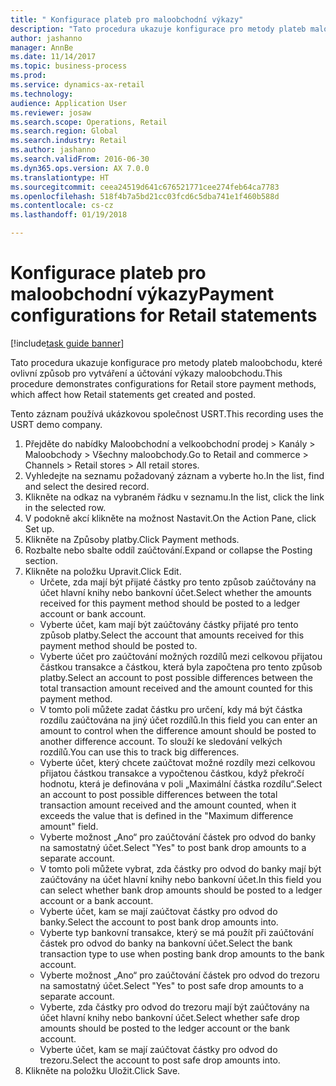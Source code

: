 ```yaml
--- 
title: " Konfigurace plateb pro maloobchodní výkazy"
description: "Tato procedura ukazuje konfigurace pro metody plateb maloobchodu, které ovlivní způsob pro vytváření a účtování výkazy maloobchodu."
author: jashanno
manager: AnnBe
ms.date: 11/14/2017
ms.topic: business-process
ms.prod: 
ms.service: dynamics-ax-retail
ms.technology: 
audience: Application User
ms.reviewer: josaw
ms.search.scope: Operations, Retail
ms.search.region: Global
ms.search.industry: Retail
ms.author: jashanno
ms.search.validFrom: 2016-06-30
ms.dyn365.ops.version: AX 7.0.0
ms.translationtype: HT
ms.sourcegitcommit: ceea24519d641c676521771cee274feb64ca7783
ms.openlocfilehash: 518f4b7a5bd21cc03fcd6c5dba741e1f460b588d
ms.contentlocale: cs-cz
ms.lasthandoff: 01/19/2018

---
```

# <a name="payment-configurations-for-retail-statements"></a><span data-ttu-id="0cdb3-103"> Konfigurace plateb pro maloobchodní výkazy</span><span class="sxs-lookup"><span data-stu-id="0cdb3-103">Payment configurations for Retail statements</span></span>

[!include[task guide banner](../includes/task-guide-banner.md)]

<span data-ttu-id="0cdb3-104">Tato procedura ukazuje konfigurace pro metody plateb maloobchodu, které ovlivní způsob pro vytváření a účtování výkazy maloobchodu.</span><span class="sxs-lookup"><span data-stu-id="0cdb3-104">This procedure demonstrates configurations for Retail store payment methods, which affect how Retail statements get created and posted.</span></span>

<span data-ttu-id="0cdb3-105">Tento záznam používá ukázkovou společnost USRT.</span><span class="sxs-lookup"><span data-stu-id="0cdb3-105">This recording uses the USRT demo company.</span></span>

1. <span data-ttu-id="0cdb3-106">Přejděte do nabídky Maloobchodní a velkoobchodní prodej > Kanály > Maloobchody > Všechny maloobchody.</span><span class="sxs-lookup"><span data-stu-id="0cdb3-106">Go to Retail and commerce > Channels > Retail stores > All retail stores.</span></span>
2. <span data-ttu-id="0cdb3-107">Vyhledejte na seznamu požadovaný záznam a vyberte ho.</span><span class="sxs-lookup"><span data-stu-id="0cdb3-107">In the list, find and select the desired record.</span></span>
3. <span data-ttu-id="0cdb3-108">Klikněte na odkaz na vybraném řádku v seznamu.</span><span class="sxs-lookup"><span data-stu-id="0cdb3-108">In the list, click the link in the selected row.</span></span>
4. <span data-ttu-id="0cdb3-109">V podokně akcí klikněte na možnost Nastavit.</span><span class="sxs-lookup"><span data-stu-id="0cdb3-109">On the Action Pane, click Set up.</span></span>
5. <span data-ttu-id="0cdb3-110">Klikněte na Způsoby platby.</span><span class="sxs-lookup"><span data-stu-id="0cdb3-110">Click Payment methods.</span></span>
6. <span data-ttu-id="0cdb3-111">Rozbalte nebo sbalte oddíl zaúčtování.</span><span class="sxs-lookup"><span data-stu-id="0cdb3-111">Expand or collapse the Posting section.</span></span>
7. <span data-ttu-id="0cdb3-112">Klikněte na položku Upravit.</span><span class="sxs-lookup"><span data-stu-id="0cdb3-112">Click Edit.</span></span>
    * <span data-ttu-id="0cdb3-113">Určete, zda mají být přijaté částky pro tento způsob zaúčtovány na účet hlavní knihy nebo bankovní účet.</span><span class="sxs-lookup"><span data-stu-id="0cdb3-113">Select whether the amounts received for this payment method should be posted to a ledger account or bank account.</span></span>  
    * <span data-ttu-id="0cdb3-114">Vyberte účet, kam mají být zaúčtovány částky přijaté pro tento způsob platby.</span><span class="sxs-lookup"><span data-stu-id="0cdb3-114">Select the account that amounts received for this payment method should be posted to.</span></span>  
    * <span data-ttu-id="0cdb3-115">Vyberte účet pro zaúčtování možných rozdílů mezi celkovou přijatou částkou transakce a částkou, která byla započtena pro tento způsob platby.</span><span class="sxs-lookup"><span data-stu-id="0cdb3-115">Select an account to post possible differences between the total transaction amount received and the amount counted for this payment method.</span></span>  
    * <span data-ttu-id="0cdb3-116">V tomto poli můžete zadat částku pro určení, kdy má být částka rozdílu zaúčtována na jiný účet rozdílů.</span><span class="sxs-lookup"><span data-stu-id="0cdb3-116">In this field you can enter an amount to control when the difference amount should be posted to another difference account.</span></span> <span data-ttu-id="0cdb3-117">To slouží ke sledování velkých rozdílů.</span><span class="sxs-lookup"><span data-stu-id="0cdb3-117">You can use this to track big differences.</span></span>  
    * <span data-ttu-id="0cdb3-118">Vyberte účet, který chcete zaúčtovat možné rozdíly mezi celkovou přijatou částkou transakce a vypočtenou částkou, když překročí hodnotu, která je definována v poli „Maximální částka rozdílu“.</span><span class="sxs-lookup"><span data-stu-id="0cdb3-118">Select an account to post possible differences between the total transaction amount received and the amount counted, when it exceeds the value that is defined in the "Maximum difference amount" field.</span></span>  
    * <span data-ttu-id="0cdb3-119">Vyberte možnost „Ano“ pro zaúčtování částek pro odvod do banky na samostatný účet.</span><span class="sxs-lookup"><span data-stu-id="0cdb3-119">Select "Yes" to post bank drop amounts to a separate account.</span></span>  
    * <span data-ttu-id="0cdb3-120">V tomto poli můžete vybrat, zda částky pro odvod do banky mají být zaúčtovány na účet hlavní knihy nebo bankovní účet.</span><span class="sxs-lookup"><span data-stu-id="0cdb3-120">In this field you can select whether bank drop amounts should be posted to a ledger account or a bank account.</span></span>  
    * <span data-ttu-id="0cdb3-121">Vyberte účet, kam se mají zaúčtovat částky pro odvod do banky.</span><span class="sxs-lookup"><span data-stu-id="0cdb3-121">Select the account to post bank drop amounts into.</span></span>  
    * <span data-ttu-id="0cdb3-122">Vyberte typ bankovní transakce, který se má použít při zaúčtování částek pro odvod do banky na bankovní účet.</span><span class="sxs-lookup"><span data-stu-id="0cdb3-122">Select the bank transaction type to use when posting bank drop amounts to the bank account.</span></span>  
    * <span data-ttu-id="0cdb3-123">Vyberte možnost „Ano“ pro zaúčtování částek pro odvod do trezoru na samostatný účet.</span><span class="sxs-lookup"><span data-stu-id="0cdb3-123">Select "Yes" to post safe drop amounts to a separate account.</span></span>  
    * <span data-ttu-id="0cdb3-124">Vyberte, zda částky pro odvod do trezoru mají být zaúčtovány na účet hlavní knihy nebo bankovní účet.</span><span class="sxs-lookup"><span data-stu-id="0cdb3-124">Select whether safe drop amounts should be posted to the ledger account or the bank account.</span></span>  
    * <span data-ttu-id="0cdb3-125">Vyberte účet, kam se mají zaúčtovat částky pro odvod do trezoru.</span><span class="sxs-lookup"><span data-stu-id="0cdb3-125">Select the account to post safe drop amounts into.</span></span>  
8. <span data-ttu-id="0cdb3-126">Klikněte na položku Uložit.</span><span class="sxs-lookup"><span data-stu-id="0cdb3-126">Click Save.</span></span>


